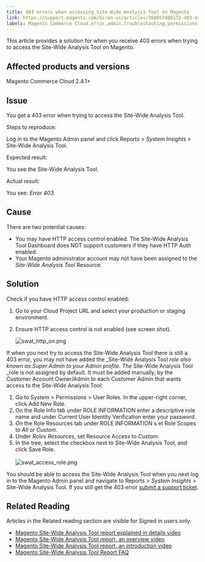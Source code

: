 ```yaml
---
title: 403 errors when accessing Site-Wide Analysis Tool on Magento
link: https://support.magento.com/hc/en-us/articles/360057400172-403-errors-when-accessing-Site-Wide-Analysis-Tool-on-Magento
labels: Magento Commerce Cloud,error,admin,troubleshooting,permissions,2.4.1,Site-Wide Analysis Tool,2.4.1+
---
```


This article provides a solution for when you receive 403 errors when trying to access the Site-Wide Analysis Tool on Magento.

## Affected products and versions

Magento Commerce Cloud 2.4.1+

## Issue

You get a 403 error when trying to access the Site-Wide Analysis Tool.

Steps to reproduce:

Log in to the Magento Admin panel and click Reports > _System Insights_ > Site-Wide Analysis Tool.

Expected result:

You see the Site-Wide Analysis Tool.  
  
Actual result:

You see: _Error 403._

## Cause

There are two potential causes:

* You may have HTTP access control enabled. The Site-Wide Analysis Tool Dashboard does NOT support customers if they have HTTP Auth enabled. 
* Your Magento administrator account may not have been assigned to the _Site-Wide Analysis Tool_ Resource.

## Solution

Check if you have HTTP access control enabled:

1. Go to your Cloud Project URL and select your production or staging environment.
1. Ensure HTTP access control is not enabled (see screen shot).  
      
    ![swat_http_on.png](https://support.magento.com/hc/article_attachments/360090443631/swat_http_on.png)

If when you next try to access the Site-Wide Analysis Tool there is still a 403 error, you may not have added the _Site-Wide Analysis Tool _role also known as _Super Admin_ to your Admin profile. The_ Site-Wide Analysis Tool _role is not assigned by default. It must be added manually, by the Customer Account Owner/Admin to each Customer Admin that wants access to the Site-Wide Analysis Tool:

<ol><li>Go to System > Permissions > User Roles. In the upper-right corner, click Add New Role. </li><li>On the Role Info tab under ROLE INFORMATION enter a descriptive role name and under Current User Identity Verification enter your password.
</li><li>
<font>On the </font> Role Resources tab under ROLE INFORMATION s <font>et </font>  Role Scopes to <em>All </em>or<em> Custom</em>.
</li><li>Under <em>Roles Resources</em>, set Resource Access to <em>Custom</em>.
</li><li>
In the tree, select the checkbox next to Site-Wide Analysis Tool, and click Save Role.<br/><br/><img alt="swat_access_role.png" src="https://support.magento.com/hc/article_attachments/360088292072/swat_access_role.png"/>
</li></ol>

You should be able to access the Site-Wide Analysis Tool when you next log in to the Magento Admin panel and navigate to Reports > _System Insights_ > Site-Wide Analysis Tool. If you still get the 403 error [submit a support ticket](https://support.magento.com/hc/en-us/articles/360019088251-Submit-a-support-ticket). 

## Related Reading

Articles in the Related reading section are visible for Signed in users only.

* [Magento Site-Wide Analysis Tool report explained in details video](https://support.magento.com/hc/en-us/articles/360048981531-Magento-Site-Wide-Analysis-Tool-report-explained-in-details-video)
* [Magento Site-Wide Analysis Tool report, an overview video](https://support.magento.com/hc/en-us/articles/360048980791-Magento-Site-Wide-Analysis-Tool-report-an-overview-video)
* [Magento Site-Wide Analysis Tool report, an introduction video](https://support.magento.com/hc/en-us/articles/360048980691-Magento-Site-Wide-Analysis-Tool-report-an-introduction-video)
* [Magento Site-Wide Analysis Tool Report FAQ](https://support.magento.com/hc/en-us/articles/360048646671-Magento-Site-Wide-Analysis-Tool-Report-FAQ)
